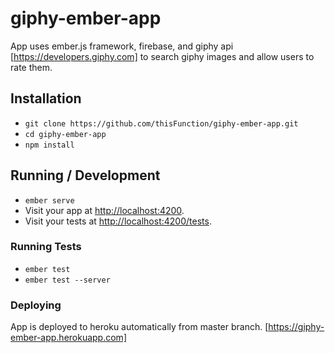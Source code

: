 # giphy-ember-app

App uses ember.js framework, firebase, and giphy api [https://developers.giphy.com] to search giphy images and allow users to rate them.

## Installation

* `git clone https://github.com/thisFunction/giphy-ember-app.git`
* `cd giphy-ember-app`
* `npm install`

## Running / Development

* `ember serve`
* Visit your app at [http://localhost:4200](http://localhost:4200).
* Visit your tests at [http://localhost:4200/tests](http://localhost:4200/tests).

### Running Tests

* `ember test`
* `ember test --server`

### Deploying

App is deployed to heroku automatically from master branch. [https://giphy-ember-app.herokuapp.com]
